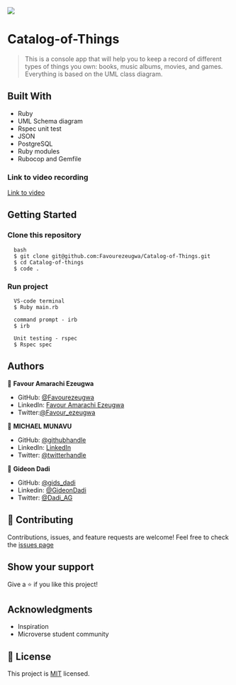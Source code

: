 ![](https://img.shields.io/badge/Microverse-blueviolet)

# Catalog-of-Things

> This is a console app that will help you to keep a record of different types of things you own: books, music albums, movies, and games. Everything is based on the UML class diagram.

## Built With

- Ruby
- UML Schema diagram
- Rspec unit test
- JSON
- PostgreSQL
- Ruby modules
- Rubocop and Gemfile

### Link to video recording
[Link to video]()

## Getting Started

### Clone this repository

```
  bash
  $ git clone git@github.com:Favourezeugwa/Catalog-of-Things.git
  $ cd Catalog-of-things
  $ code .
```

### Run project

```
  VS-code terminal
  $ Ruby main.rb
```

```
  command prompt - irb
  $ irb
```

```
  Unit testing - rspec
  $ Rspec spec
```

## Authors

👤 **Favour Amarachi Ezeugwa**

- GitHub: [@Favourezeugwa](https://github.com/Favourezeugwa)
- LinkedIn: [Favour Amarachi Ezeugwa](https://www.linkedin.com/in/favour-amarachi-ezeugwa-a5bb31149/)
- Twitter:[@Favour_ezeugwa](https://twitter.com/Favour_ezeugwa)


👤 **MICHAEL MUNAVU**

- GitHub: [@githubhandle](https://github.com/MICHAELMUNAVU83)
- LinkedIn: [LinkedIn](https://www.linkedin.com/in/michael-munavu-78703a218/)
- Twitter: [@twitterhandle](https://twitter.com/MunavuMichael)


👤 **Gideon Dadi**

- GitHub: [@gids_dadi](https://github.com/gids-dadi)
- Linkedin: [@GideonDadi](https://www.linkedin.com/feed/)
- Twitter: [@Dadi_AG](https://twitter.com/Dadi_AG)

## 🤝 Contributing

Contributions, issues, and feature requests are welcome!
Feel free to check the [issues page](https://github.com/Favourezeugwa/Catalog-of-Things/issues)

## Show your support

Give a ⭐️ if you like this project!

## Acknowledgments

- Inspiration
- Microverse student community

## 📝 License

This project is [MIT](./MIT.md) licensed.
